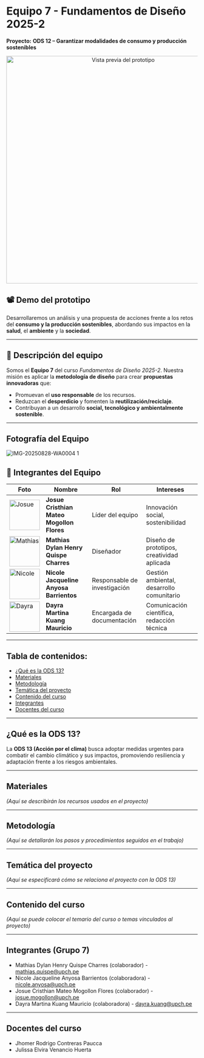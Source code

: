 # Equipo 7 - Fundamentos de Diseño 2025-2

**Proyecto:** **ODS 12 – Garantizar modalidades de consumo y producción sostenibles**

<p align="center">
  <img src="Recursos - Imàgenes/200-ODS-12.gif" alt="Vista previa del prototipo" width="600"/>
</p>

## 📽️ Demo del prototipo
Desarrollaremos un análisis y una propuesta de acciones frente a los retos del **consumo y la producción sostenibles**, abordando sus impactos en la **salud**, el **ambiente** y la **sociedad**.

---

## 👥 Descripción del equipo
Somos el **Equipo 7** del curso *Fundamentos de Diseño 2025-2*. Nuestra misión es aplicar la **metodología de diseño** para crear **propuestas innovadoras** que:
- Promuevan el **uso responsable** de los recursos.
- Reduzcan el **desperdicio** y fomenten la **reutilización/reciclaje**.
- Contribuyan a un desarrollo **social, tecnológico y ambientalmente sostenible**.


---
## Fotografía del Equipo
![IMG-20250828-WA0004 1](https://github.com/user-attachments/assets/0a4e330e-6d46-49d8-8c06-36d7d69c9a28)

## 👥 Integrantes del Equipo  

| Foto                                                                 | Nombre                                | Rol                          | Intereses                                      |
|----------------------------------------------------------------------|---------------------------------------|------------------------------|------------------------------------------------|
| <img src="Recursos - Fotos/josue.jpg" alt="Josue" width="80"/>       | **Josue Cristhian Mateo Mogollon Flores** | Líder del equipo            | Innovación social, sostenibilidad              |
| <img src="Recursos - Fotos/mathias.jpg" alt="Mathias" width="80"/>   | **Mathias Dylan Henry Quispe Charres**  | Diseñador                   | Diseño de prototipos, creatividad aplicada     |
| <img src="Recursos - Imàgenes/Foto1.jpg" alt="Nicole" width="80"/>     | **Nicole Jacqueline Anyosa Barrientos** | Responsable de investigación | Gestión ambiental, desarrollo comunitario      |
| <img src="Recursos - Fotos/dayra.jpg" alt="Dayra" width="80"/>       | **Dayra Martina Kuang Mauricio**        | Encargada de documentación  | Comunicación científica, redacción técnica     |


---
## Tabla de contenidos:
- [¿Qué es la ODS 13?](#qué-es-la-ods-13)  
- [Materiales](#materiales)  
- [Metodología](#metodología)  
- [Temática del proyecto](#temática-del-proyecto)  
- [Contenido del curso](#contenido-del-curso)  
- [Integrantes](#integrantes)  
- [Docentes del curso](#docentes-del-curso)  

---

## ¿Qué es la ODS 13?
La **ODS 13 (Acción por el clima)** busca adoptar medidas urgentes para combatir el cambio climático y sus impactos, promoviendo resiliencia y adaptación frente a los riesgos ambientales.

---

## Materiales
*(Aquí se describirán los recursos usados en el proyecto)*

---

## Metodología
*(Aquí se detallarán los pasos y procedimientos seguidos en el trabajo)*

---

## Temática del proyecto
*(Aquí se especificará cómo se relaciona el proyecto con la ODS 13)*

---

## Contenido del curso
*(Aquí se puede colocar el temario del curso o temas vinculados al proyecto)*

---

## Integrantes (Grupo 7)
- Mathias Dylan Henry Quispe Charres (colaborador) - mathias.quispe@upch.pe  
- Nicole Jacqueline Anyosa Barrientos (colaboradora) - nicole.anyosa@upch.pe  
- Josue Cristhian Mateo Mogollon Flores (colaborador) - josue.mogollon@upch.pe  
- Dayra Martina Kuang Mauricio (colaboradora) - dayra.kuang@upch.pe  

---

## Docentes del curso
- Jhomer Rodrigo Contreras Paucca  
- Julissa Elvira Venancio Huerta  
